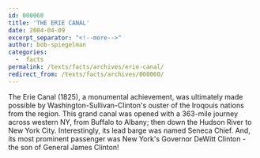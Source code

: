 ```yaml
---
id: 000060
title: 'THE ERIE CANAL'
date: 2004-04-09
excerpt_separator: "<!--more-->"
author: bob-spiegelman
categories:
  -  facts
permalink: /texts/facts/archives/erie-canal/
redirect_from: /texts/facts/archives/000060/
---
```

The Erie Canal (1825), a monumental achievement, was ultimately made possible by Washington-Sullivan-Clinton's ouster of the Iroqouis nations from the region. This grand canal was opened with a 363-mile journey across western NY, from Buffalo to Albany; then down the Hudson River to New York City. Interestingly, its lead barge was named Seneca Chief. And, its most prominent passenger was New York's Governor DeWitt Clinton - the son of General James Clinton!
